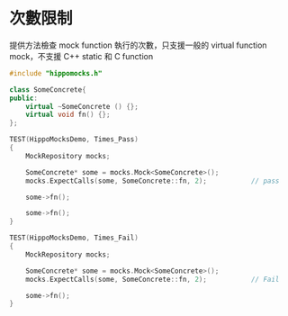 # 次數限制

提供方法檢查 mock function 執行的次數，只支援一般的 virtual function mock，不支援 C++ static 和 C function

```cpp
#include "hippomocks.h"

class SomeConcrete{
public:
    virtual ~SomeConcrete () {};
    virtual void fn() {};
};

TEST(HippoMocksDemo, Times_Pass)
{
    MockRepository mocks;

    SomeConcrete* some = mocks.Mock<SomeConcrete>();
    mocks.ExpectCalls(some, SomeConcrete::fn, 2);           // pass

    some->fn();

    some->fn();
}

TEST(HippoMocksDemo, Times_Fail)
{
    MockRepository mocks;

    SomeConcrete* some = mocks.Mock<SomeConcrete>();
    mocks.ExpectCalls(some, SomeConcrete::fn, 2);           // Fail

    some->fn();
}
```



